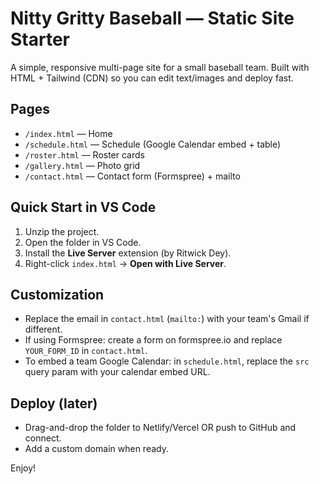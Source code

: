 
# Nitty Gritty Baseball — Static Site Starter

A simple, responsive multi-page site for a small baseball team. Built with HTML + Tailwind (CDN) so you can edit text/images and deploy fast.

## Pages
- `/index.html` — Home
- `/schedule.html` — Schedule (Google Calendar embed + table)
- `/roster.html` — Roster cards
- `/gallery.html` — Photo grid
- `/contact.html` — Contact form (Formspree) + mailto

## Quick Start in VS Code
1. Unzip the project.
2. Open the folder in VS Code.
3. Install the **Live Server** extension (by Ritwick Dey).
4. Right-click `index.html` → **Open with Live Server**.

## Customization
- Replace the email in `contact.html` (`mailto:`) with your team's Gmail if different.
- If using Formspree: create a form on formspree.io and replace `YOUR_FORM_ID` in `contact.html`.
- To embed a team Google Calendar: in `schedule.html`, replace the `src` query param with your calendar embed URL.

## Deploy (later)
- Drag-and-drop the folder to Netlify/Vercel OR push to GitHub and connect.
- Add a custom domain when ready.

Enjoy!
